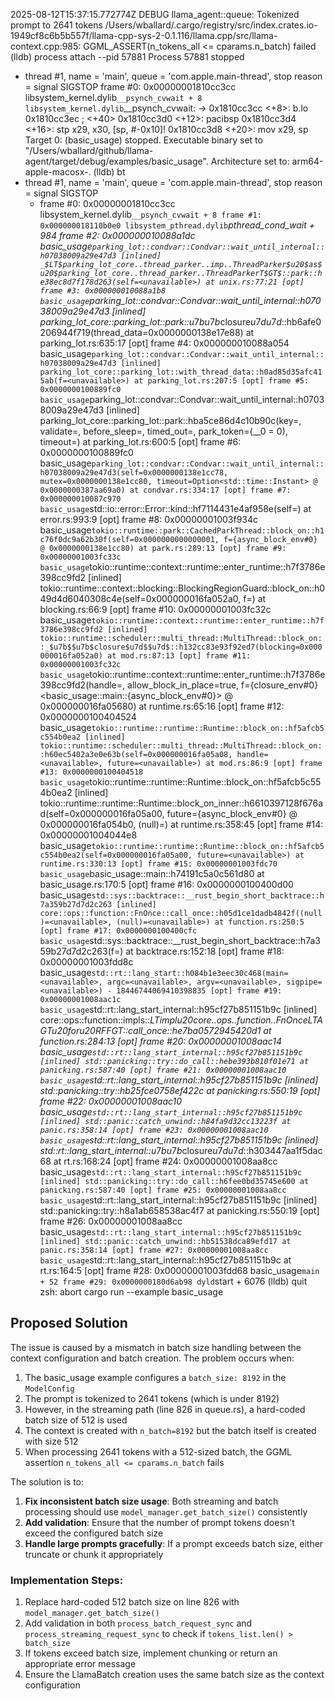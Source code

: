 2025-08-12T15:37:15.772774Z DEBUG llama_agent::queue: Tokenized prompt to 2641 tokens
/Users/wballard/.cargo/registry/src/index.crates.io-1949cf8c6b5b557f/llama-cpp-sys-2-0.1.116/llama.cpp/src/llama-context.cpp:985: GGML_ASSERT(n_tokens_all <= cparams.n_batch) failed
(lldb) process attach --pid 57881
Process 57881 stopped
* thread #1, name = 'main', queue = 'com.apple.main-thread', stop reason = signal SIGSTOP
    frame #0: 0x00000001810cc3cc libsystem_kernel.dylib`__psynch_cvwait + 8
libsystem_kernel.dylib`__psynch_cvwait:
->  0x1810cc3cc <+8>:  b.lo   0x1810cc3ec    ; <+40>
    0x1810cc3d0 <+12>: pacibsp
    0x1810cc3d4 <+16>: stp    x29, x30, [sp, #-0x10]!
    0x1810cc3d8 <+20>: mov    x29, sp
Target 0: (basic_usage) stopped.
Executable binary set to "/Users/wballard/github/llama-agent/target/debug/examples/basic_usage".
Architecture set to: arm64-apple-macosx-.
(lldb) bt
* thread #1, name = 'main', queue = 'com.apple.main-thread', stop reason = signal SIGSTOP
  * frame #0: 0x00000001810cc3cc libsystem_kernel.dylib`__psynch_cvwait + 8
    frame #1: 0x000000018110b0e0 libsystem_pthread.dylib`_pthread_cond_wait + 984
    frame #2: 0x000000010088a1dc basic_usage`parking_lot::condvar::Condvar::wait_until_internal::h07038009a29e47d3 [inlined] _$LT$parking_lot_core..thread_parker..imp..ThreadParker$u20$as$u20$parking_lot_core..thread_parker..ThreadParkerT$GT$::park::he38ec8d7f178d263(self=<unavailable>) at unix.rs:77:21 [opt]
    frame #3: 0x000000010088a1b8 basic_usage`parking_lot::condvar::Condvar::wait_until_internal::h07038009a29e47d3 [inlined] parking_lot_core::parking_lot::park::_$u7b$$u7b$closure$u7d$$u7d$::hb6afe0206944f719(thread_data=0x0000000138e17e88) at parking_lot.rs:635:17 [opt]
    frame #4: 0x000000010088a054 basic_usage`parking_lot::condvar::Condvar::wait_until_internal::h07038009a29e47d3 [inlined] parking_lot_core::parking_lot::with_thread_data::h0ad85d35afc415ab(f=<unavailable>) at parking_lot.rs:207:5 [opt]
    frame #5: 0x0000000100889fc0 basic_usage`parking_lot::condvar::Condvar::wait_until_internal::h07038009a29e47d3 [inlined] parking_lot_core::parking_lot::park::hba5ce86d4c10b90c(key=<unavailable>, validate=<unavailable>, before_sleep=<unavailable>, timed_out=<unavailable>, park_token=(__0 = 0), timeout=<unavailable>) at parking_lot.rs:600:5 [opt]
    frame #6: 0x0000000100889fc0 basic_usage`parking_lot::condvar::Condvar::wait_until_internal::h07038009a29e47d3(self=0x0000000138e1cc78, mutex=0x0000000138e1cc80, timeout=Option<std::time::Instant> @ 0x0000000387aa69a0) at condvar.rs:334:17 [opt]
    frame #7: 0x000000010087c970 basic_usage`std::io::error::Error::kind::hf7114431e4af958e(self=<unavailable>) at error.rs:993:9 [opt]
    frame #8: 0x00000001003f934c basic_usage`tokio::runtime::park::CachedParkThread::block_on::h1c76f0dc9a62b30f(self=0x0000000000000001, f={async_block_env#0} @ 0x0000000138e1cc80) at park.rs:289:13 [opt]
    frame #9: 0x00000001003fc33c basic_usage`tokio::runtime::context::runtime::enter_runtime::h7f3786e398cc9fd2 [inlined] tokio::runtime::context::blocking::BlockingRegionGuard::block_on::h049d4d6040308c4e(self=0x000000016fa052a0, f=<unavailable>) at blocking.rs:66:9 [opt]
    frame #10: 0x00000001003fc32c basic_usage`tokio::runtime::context::runtime::enter_runtime::h7f3786e398cc9fd2 [inlined] tokio::runtime::scheduler::multi_thread::MultiThread::block_on::_$u7b$$u7b$closure$u7d$$u7d$::h132cc83e93f92ed7(blocking=0x000000016fa052a0) at mod.rs:87:13 [opt]
    frame #11: 0x00000001003fc32c basic_usage`tokio::runtime::context::runtime::enter_runtime::h7f3786e398cc9fd2(handle=<unavailable>, allow_block_in_place=true, f={closure_env#0}<basic_usage::main::{async_block_env#0}> @ 0x000000016fa05680) at runtime.rs:65:16 [opt]
    frame #12: 0x0000000100404524 basic_usage`tokio::runtime::runtime::Runtime::block_on::hf5afcb5c554b0ea2 [inlined] tokio::runtime::scheduler::multi_thread::MultiThread::block_on::h60ec5402a3e0e63b(self=0x000000016fa05a08, handle=<unavailable>, future=<unavailable>) at mod.rs:86:9 [opt]
    frame #13: 0x0000000100404518 basic_usage`tokio::runtime::runtime::Runtime::block_on::hf5afcb5c554b0ea2 [inlined] tokio::runtime::runtime::Runtime::block_on_inner::h6610397128f676ad(self=0x000000016fa05a00, future={async_block_env#0} @ 0x000000016fa054b0, (null)=<unavailable>) at runtime.rs:358:45 [opt]
    frame #14: 0x00000001004044e8 basic_usage`tokio::runtime::runtime::Runtime::block_on::hf5afcb5c554b0ea2(self=0x000000016fa05a00, future=<unavailable>) at runtime.rs:330:13 [opt]
    frame #15: 0x00000001003fdc70 basic_usage`basic_usage::main::h74191c5a0c561d80 at basic_usage.rs:170:5 [opt]
    frame #16: 0x0000000100400d00 basic_usage`std::sys::backtrace::__rust_begin_short_backtrace::h7a359b27d7d2c263 [inlined] core::ops::function::FnOnce::call_once::h05d1ce1dadb4842f((null)=<unavailable>, (null)=<unavailable>) at function.rs:250:5 [opt]
    frame #17: 0x0000000100400cfc basic_usage`std::sys::backtrace::__rust_begin_short_backtrace::h7a359b27d7d2c263(f=<unavailable>) at backtrace.rs:152:18 [opt]
    frame #18: 0x00000001003fdd8c basic_usage`std::rt::lang_start::h084b1e3eec30c468(main=<unavailable>, argc=<unavailable>, argv=<unavailable>, sigpipe=<unavailable>) - 18446744069410398835 [opt]
    frame #19: 0x00000001008aac1c basic_usage`std::rt::lang_start_internal::h95cf27b851151b9c [inlined] core::ops::function::impls::_$LT$impl$u20$core..ops..function..FnOnce$LT$A$GT$$u20$for$u20$$RF$F$GT$::call_once::he7ba0572945420d1 at function.rs:284:13 [opt]
    frame #20: 0x00000001008aac14 basic_usage`std::rt::lang_start_internal::h95cf27b851151b9c [inlined] std::panicking::try::do_call::hebe393b810f01e71 at panicking.rs:587:40 [opt]
    frame #21: 0x00000001008aac10 basic_usage`std::rt::lang_start_internal::h95cf27b851151b9c [inlined] std::panicking::try::hb25fce0758ef422c at panicking.rs:550:19 [opt]
    frame #22: 0x00000001008aac10 basic_usage`std::rt::lang_start_internal::h95cf27b851151b9c [inlined] std::panic::catch_unwind::h84fa9d32cc13223f at panic.rs:358:14 [opt]
    frame #23: 0x00000001008aac10 basic_usage`std::rt::lang_start_internal::h95cf27b851151b9c [inlined] std::rt::lang_start_internal::_$u7b$$u7b$closure$u7d$$u7d$::h303447aa1f5dac68 at rt.rs:168:24 [opt]
    frame #24: 0x00000001008aa8cc basic_usage`std::rt::lang_start_internal::h95cf27b851151b9c [inlined] std::panicking::try::do_call::h6fee0bd35745e600 at panicking.rs:587:40 [opt]
    frame #25: 0x00000001008aa8cc basic_usage`std::rt::lang_start_internal::h95cf27b851151b9c [inlined] std::panicking::try::h8a1ab658538ac4f7 at panicking.rs:550:19 [opt]
    frame #26: 0x00000001008aa8cc basic_usage`std::rt::lang_start_internal::h95cf27b851151b9c [inlined] std::panic::catch_unwind::hb51538dca89efd17 at panic.rs:358:14 [opt]
    frame #27: 0x00000001008aa8cc basic_usage`std::rt::lang_start_internal::h95cf27b851151b9c at rt.rs:164:5 [opt]
    frame #28: 0x00000001003fdd68 basic_usage`main + 52
    frame #29: 0x0000000180d6ab98 dyld`start + 6076
(lldb) quit
zsh: abort      cargo run --example basic_usage

## Proposed Solution

The issue is caused by a mismatch in batch size handling between the context configuration and batch creation. The problem occurs when:

1. The basic_usage example configures a `batch_size: 8192` in the `ModelConfig`
2. The prompt is tokenized to 2641 tokens (which is under 8192)
3. However, in the streaming path (line 826 in queue.rs), a hard-coded batch size of 512 is used
4. The context is created with `n_batch=8192` but the batch itself is created with size 512
5. When processing 2641 tokens with a 512-sized batch, the GGML assertion `n_tokens_all <= cparams.n_batch` fails

The solution is to:

1. **Fix inconsistent batch size usage**: Both streaming and batch processing should use `model_manager.get_batch_size()` consistently
2. **Add validation**: Ensure that the number of prompt tokens doesn't exceed the configured batch size
3. **Handle large prompts gracefully**: If a prompt exceeds batch size, either truncate or chunk it appropriately

### Implementation Steps:
1. Replace hard-coded 512 batch size on line 826 with `model_manager.get_batch_size()`
2. Add validation in both `process_batch_request_sync` and `process_streaming_request_sync` to check if `tokens_list.len() > batch_size`
3. If tokens exceed batch size, implement chunking or return an appropriate error message
4. Ensure the LlamaBatch creation uses the same batch size as the context configuration
